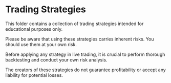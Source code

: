 # Trading Strategies

This folder contains a collection of trading strategies intended for educational purposes only. 

Please be aware that using these strategies carries inherent risks. You should use them at your own risk.

Before applying any strategy in live trading, it is crucial to perform thorough backtesting and conduct your own risk analysis. 

The creators of these strategies do not guarantee profitability or accept any liability for potential losses.
